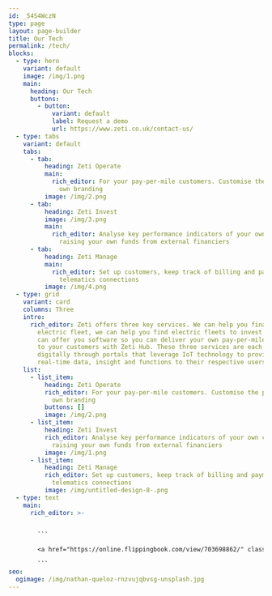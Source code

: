 ```yaml
---
id: _54S4WczN
type: page
layout: page-builder
title: Our Tech
permalink: /tech/
blocks:
  - type: hero
    variant: default
    image: /img/1.png
    main:
      heading: Our Tech
      buttons:
        - button:
            variant: default
            label: Request a demo
            url: https://www.zeti.co.uk/contact-us/
  - type: tabs
    variant: default
    tabs:
      - tab:
          heading: Zeti Operate
          main:
            rich_editor: F﻿or your pay-per-mile customers. Customise the platform with your
              own branding
          image: /img/2.png
      - tab:
          heading: Zeti Invest
          image: /img/3.png
          main:
            rich_editor: A﻿nalyse key performance indicators of your own contracts or even
              raising your own funds from external financiers
      - tab:
          heading: Zeti Manage
          main:
            rich_editor: S﻿et up customers, keep track of billing and payments and verify
              telematics connections
          image: /img/4.png
  - type: grid
    variant: card
    columns: Three
    intro:
      rich_editor: Zeti offers three key services. We can help you finance your new
        electric fleet, we can help you find electric fleets to invest in and we
        can offer you software so you can deliver your own pay-per-mile offering
        to your customers with Zeti Hub. These three services are each delivered
        digitally through portals that leverage IoT technology to provide
        real-time data, insight and functions to their respective users.
    list:
      - list_item:
          heading: Zeti Operate
          rich_editor: F﻿or your pay-per-mile customers. Customise the platform with your
            own branding
          buttons: []
          image: /img/2.png
      - list_item:
          heading: Zeti Invest
          rich_editor: A﻿nalyse key performance indicators of your own contracts or even
            raising your own funds from external financiers
          image: /img/1.png
      - list_item:
          heading: Zeti Manage
          rich_editor: S﻿et up customers, keep track of billing and payments and verify
            telematics connections
          image: /img/untitled-design-8-.png
  - type: text
    main:
      rich_editor: >-
        

        ```

        <a href="https://online.flippingbook.com/view/703698862/" class="fbo-embed" data-fbo-id="73c1c9d84f" data-fbo-ratio="3:2" data-fbo-lightbox="yes" data-fbo-width="100%" data-fbo-height="auto" data-fbo-version="1" style="max-width: 100%">Pulse - Winter 24</a><script async defer src="https://online.flippingbook.com/EmbedScriptUrl.aspx?m=redir&hid=703698862"></script>

        ```
seo:
  ogimage: /img/nathan-queloz-rnzvujqbvsg-unsplash.jpg
---
```

